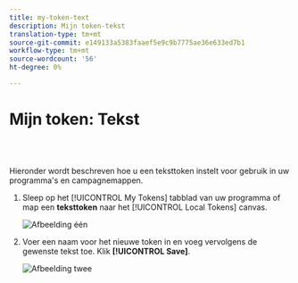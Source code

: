 ```yaml
---
title: my-token-text
description: Mijn token-tekst
translation-type: tm+mt
source-git-commit: e149133a5383faaef5e9c9b7775ae36e633ed7b1
workflow-type: tm+mt
source-wordcount: '56'
ht-degree: 0%

---
```



# Mijn token: Tekst

<br> 

Hieronder wordt beschreven hoe u een teksttoken instelt voor gebruik in uw programma&#39;s en campagnemappen.

1. Sleep op het [!UICONTROL My Tokens] tabblad van uw programma of map een **teksttoken** naar het [!UICONTROL Local Tokens] canvas.

   ![Afbeelding één](/help/sky/assets/my-tokens/my-token-text/my-token-text-1.png)

1. Voer een naam voor het nieuwe token in en voeg vervolgens de gewenste tekst toe. Klik **[!UICONTROL Save]**.

   ![Afbeelding twee](/help/sky/assets/my-tokens/my-token-text/my-token-text-2.png)
